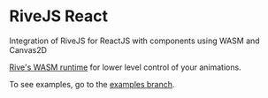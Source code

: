 # RiveJS React

Integration of RiveJS for ReactJS with components using WASM and Canvas2D

[Rive's WASM runtime](https://github.com/rive-app/rive-canvas) for lower level control of your animations.

To see examples, go to the [examples branch](https://github.com/MrEmii/RiveJS-React.git/tree/examples).